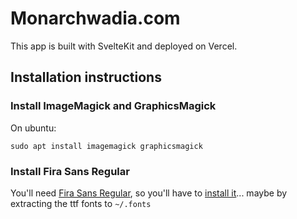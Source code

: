 # Monarchwadia.com

This app is built with SvelteKit and deployed on Vercel.

## Installation instructions

### Install ImageMagick and GraphicsMagick

On ubuntu:

```
sudo apt install imagemagick graphicsmagick

```

### Install Fira Sans Regular

You'll need [Fira Sans Regular](https://fonts.google.com/specimen/Fira+Sans?query=fira+sans), so you'll have to [install it](https://www.google.com/search?channel=fs&client=ubuntu&q=install+font+in+ubuntu)... maybe by extracting the ttf fonts to `~/.fonts`
